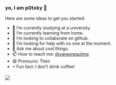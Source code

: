 ### yo, I am p0txky 👾

Here are some ideas to get you started:

- 🔭 I’m currently studying at a university.
- 🌱 I’m currently learning from home.
- 👯 I’m looking to collaborate on github.
- 🤔 I’m looking for help with no one at the moment.
- 💬 Ask me about cool things.
- 📫 How to reach me: [@yanexrequilme](https://twitter.com/yanexrequilme)
- 😄 Pronouns: Their
- ⚡ Fun fact: I don't drink coffee!

<img src="https://github-readme-stats.vercel.app/api?username=p0txky&&show_icons=true&title_color=3ab800&icon_color=06dcf9&text_color=daf7dc&bg_color=496079">
